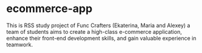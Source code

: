 # ecommerce-app

This is RSS study project of Func Crafters (Ekaterina, Maria and Alexey) a team of students aims to create a high-class e-commerce application, enhance their front-end development skills, and gain valuable experience in teamwork.
